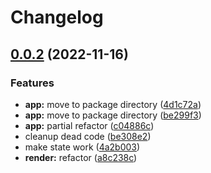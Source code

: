 # Changelog

## [0.0.2](https://github.com/infodusha/aldrin/compare/aldrin-v0.0.1...aldrin-v0.0.2) (2022-11-16)


### Features

* **app:** move to package directory ([4d1c72a](https://github.com/infodusha/aldrin/commit/4d1c72af1d55a47c4c180ea849e088eb4384e001))
* **app:** move to package directory ([be299f3](https://github.com/infodusha/aldrin/commit/be299f3bd0b4db27b01124e19adfaf642199c3ca))
* **app:** partial refactor ([c04886c](https://github.com/infodusha/aldrin/commit/c04886c6d129d3f6632444e0a6f7219c8589dde7))
* cleanup dead code ([be308e2](https://github.com/infodusha/aldrin/commit/be308e2aa4ea3d432939c235da8bb152099888b3))
* make state work ([4a2b003](https://github.com/infodusha/aldrin/commit/4a2b003fc9d0816ebbcab6f8a924cdac0c7f973d))
* **render:** refactor ([a8c238c](https://github.com/infodusha/aldrin/commit/a8c238cefbcfe3c9b2108cbca1ce4186ed466b78))
